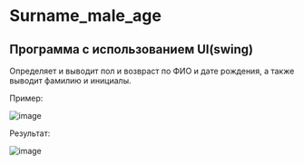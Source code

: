 # Surname_male_age
## Программа с использованием UI(swing)
Определяет и выводит пол и возвраст по ФИО и дате рождения, а также выводит фамилию и инициалы.

Пример:

![image](https://user-images.githubusercontent.com/105912739/231610354-2f18ee6d-68ac-4d59-ad50-322efc7e21f1.png)

Результат:

![image](https://user-images.githubusercontent.com/105912739/231610264-c30515bb-89b2-45e2-a500-97bbd0ad3505.png)
